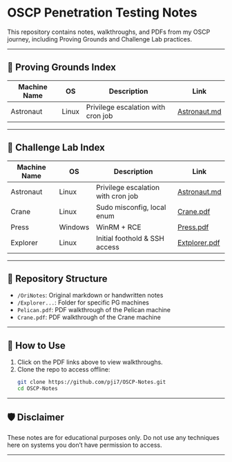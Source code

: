 # OSCP Penetration Testing Notes

This repository contains notes, walkthroughs, and PDFs from my OSCP journey, including Proving Grounds and Challenge Lab practices.

---

## 📘 Proving Grounds Index

| Machine Name | OS     | Description                        | Link                                |
|--------------|--------|------------------------------------|-------------------------------------|
| Astronaut    | Linux  | Privilege escalation with cron job | [Astronaut.md](/Astronaut/Astronaut.md)          |


---

## 📘 Challenge Lab Index

| Machine Name | OS     | Description                        | Link                                |
|--------------|--------|------------------------------------|-------------------------------------|
| Astronaut      | Linux  | Privilege escalation with cron job | [Astronaut.md](/Astronaut/Astronaut.md)          |
| Crane        | Linux  | Sudo misconfig, local enum         | [Crane.pdf](Crane.pdf)              |
| Press        | Windows| WinRM + RCE                        | [Press.pdf](Press.pdf)              |
| Explorer     | Linux  | Initial foothold & SSH access      | [Extplorer.pdf](Extplorer.pdf)      |

---

## 📁 Repository Structure

- `/OriNotes`: Original markdown or handwritten notes
- `/Explorer...`: Folder for specific PG machines
- `Pelican.pdf`: PDF walkthrough of the Pelican machine
- `Crane.pdf`: PDF walkthrough of the Crane machine

---

## 🚀 How to Use

1. Click on the PDF links above to view walkthroughs.
2. Clone the repo to access offline:
    ```bash
    git clone https://github.com/pji7/OSCP-Notes.git
    cd OSCP-Notes
    ```

---

## 🛡️ Disclaimer

These notes are for educational purposes only. Do not use any techniques here on systems you don’t have permission to access.

---
